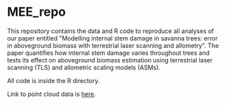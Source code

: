 # MEE_repo

This repository contains the data and R code to reproduce all analyses of our paper entitled "Modelling internal stem damage in savanna trees: error in aboveground biomass with terrestrial laser scanning and allometry". The paper quantifies how internal stem damage varies throughout trees and tests its effect on aboveground biomass estimation using terrestrial laser scanning (TLS) and allometric scaling models (ASMs). 

All code is inside the R directory.

Link to point cloud data is [here](https://drive.google.com/drive/folders/1XF-kAGMHvTAYylvzFrhhmI0Bsz5-Ifmi?usp=sharing).
